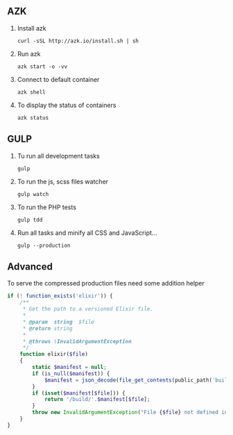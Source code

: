 AZK
----------------

1. Install azk

    ```curl -sSL http://azk.io/install.sh | sh```
1. Run azk

    ```azk start -o -vv```
1. Connect to default container

    ```azk shell```
1. To display the status of containers

    ```azk status```
    
GULP
-------
1. Tu run all development tasks

    `gulp`
1. To run the js, scss files watcher

    `gulp watch`
    
1. To run the PHP tests
    
    `gulp tdd`
1. Run all tasks and minify all CSS and JavaScript...
   
   `gulp --production`

Advanced
--------
To serve the compressed production files need some addition helper

```php
if (! function_exists('elixir')) {
    /**
     * Get the path to a versioned Elixir file.
     *
     * @param  string  $file
     * @return string
     *
     * @throws \InvalidArgumentException
     */
    function elixir($file)
    {
        static $manifest = null;
        if (is_null($manifest)) {
            $manifest = json_decode(file_get_contents(public_path('build/rev-manifest.json')), true);
        }
        if (isset($manifest[$file])) {
            return '/build/'.$manifest[$file];
        }
        throw new InvalidArgumentException("File {$file} not defined in asset manifest.");
    }
}
```
